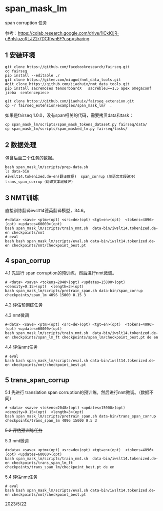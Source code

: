 # span_mask_lm

span corruption 任务

参考：https://colab.research.google.com/drive/1lCkIOjR-uBnIsluzoRLJ22r7DCffwnEF?usp=sharing



## 1 安装环境

```shell
git clone https://github.com/facebookresearch/fairseq.git
cd fairseq
pip install --editable ./
git clone https://gitee.com/miugod/nmt_data_tools.git
#git clone https://github.com/jiaohuix/nmt_data_tools.git
pip install sacremoses tensorboardX   sacrebleu==1.5 apex omegaconf jieba  sentencepiece

git clone https://github.com/jiaohuix/fairseq_extension.git
cp -r fairseq_extension/examples/span_mask_lm/  .
```

如果是fairseq 1.0.0，没有span相关的代码，需要拷贝data和task：

```
cp span_mask_lm/scripts/span_mask_tokens_dataset.py fairseq/data/
cp span_mask_lm/scripts/span_masked_lm.py fairseq/tasks/
```



## 2 数据处理

包含后面三个任务的数据。

```shell
bash span_mask_lm/scripts/prep-data.sh
ls data-bin
#iwslt14.tokenized.de-en(翻译数据)  span_corrup（单语文本段破坏）  trans_span_corrup（翻译文本段破坏）
```



## 3 NMT训练

直接训练翻译iwslt14德英翻译模型，34.6。

```shell
#<data> <save> <ptm>(opt) <src=de>(opt) <tgt=en>(opt)  <tokens=4096>(opt) <updates=60000>(opt)
bash span_mask_lm/scripts/train_nmt.sh  data-bin/iwslt14.tokenized.de-en checkpoints/nmt
# eval
bash bash span_mask_lm/scripts/eval.sh data-bin/iwslt14.tokenized.de-en checkpoints/nmt/checkpoint_best.pt 
```



## 4 span_corrup

4.1 先进行 span corruption的预训练，然后进行nmt微调。

```shell
# <data> <save> <tokens=2048>(opt) <updates=15000>(opt)   <density=0.15>(opt)  <length=3>(opt)
bash span_mask_lm/scripts/pretrain_span.sh data-bin/span_corrup checkpoints/span_lm 4096 15000 0.15 3
```

~~4.2 评估预训练任务~~



4.3 nmt微调

```shell
#<data> <save> <ptm>(opt) <src=de>(opt) <tgt=en>(opt)  <tokens=4096>(opt) <updates=60000>(opt)
bash span_mask_lm/scripts/train_nmt.sh  data-bin/iwslt14.tokenized.de-en checkpoints/span_lm_ft checkpoints/span_lm/checkpoint_best.pt de en 

```

4.4 评估nmt任务

```shell
# eval
bash bash span_mask_lm/scripts/eval.sh data-bin/iwslt14.tokenized.de-en checkpoints/nmt/checkpoint_best.pt 
```



## 5 trans_span_corrup

5.1 先进行 translation span corruption的预训练，然后进行nmt微调。（数据不同）

```shell
# <data> <save> <tokens=2048>(opt) <updates=15000>(opt)  <density=0.15>(opt)  <length=3>(opt)
bash span_mask_lm/scripts/pretrain_span.sh data-bin/trans_span_corrup checkpoints/trans_span_lm 4096 15000 0.5 3

```

~~5.2 评估预训练任务~~



5.3 nmt微调

```shell
#<data> <save> <ptm>(opt) <src=de>(opt) <tgt=en>(opt)  <tokens=4096>(opt) <updates=60000>(opt)
bash span_mask_lm/scripts/train_nmt.sh  data-bin/iwslt14.tokenized.de-en checkpoints/trans_span_lm_ft checkpoints/trans_span_lm/checkpoint_best.pt de en 

```

5.4 评估nmt任务

```shell
# eval
bash bash span_mask_lm/scripts/eval.sh data-bin/iwslt14.tokenized.de-en checkpoints/nmt/checkpoint_best.pt 
```

2023/5/22
